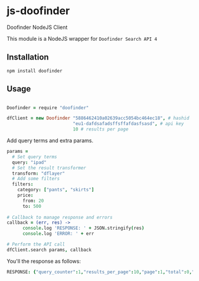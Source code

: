 js-doofinder
=============

Doofinder NodeJS Client

This module is a NodeJS wrapper for `Doofinder Search API 4`


Installation
------------
`npm install doofinder`

Usage
-----
```coffeescript

Doofinder = require "doofinder"

dfClient = new Doofinder "5886462410a02639acc5054bc464ec18", # hashid 
                         "eu1-dafdsafadsffsffafdasfsasd", # api key
                         10 # results per page

```
Add query terms and extra params.
```coffeescript
params = 
  # Set query terms
  query: "ipad"
  # Set the result transformer
  transform: "dflayer"
  # Add some filters
  filters:
    category: ["pants", "skirts"]
    price:
      from: 20
      to: 500
      
# Callback to manage response and errors
callback = (err, res) ->
      console.log 'RESPONSE: ' + JSON.stringify(res)
      console.log 'ERROR: ' + err

# Perform the API call
dfClient.search params, callback
```

You'll the response as follows:

```coffeescript
RESPONSE: {"query_counter":1,"results_per_page":10,"page":1,"total":0,"query":"ipad","hashid":"6a96504dc173514cab1e0198af92e6e9","max_score":null,"results":[],"filter":{"terms":{"category":["pants","skirts"]}},"query_name":"phonetic_text"}
```

